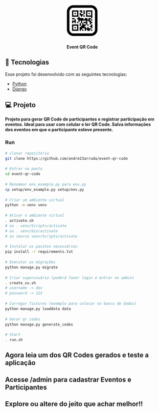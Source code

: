 <h1 align="center">
    <img alt="Event QR Code" title="Event QR Code" src="setup/static/images/qr-code.png" width="100px" />
</h1>

<h4 align="center">
    Event QR Code
</h4>

## 🚀 Tecnologias
Esse projeto foi desenvolvido com as seguintes tecnologias:

- [Python](https://www.python.org/)
- [Django](https://www.djangoproject.com/)

## 💻 Projeto
**Projeto para gerar QR Code de participantes e registrar participação em eventos. Ideal para usar com celular e ler QR Code. Salva informações dos eventos em que o participante esteve presente.**


### Run
```sh
# clonar repositório
git clone https://github.com/andre23arruda/event-qr-code

# Entrar na pasta
cd event-qr-code

# Renomear env_example.py para env.py
cp setup/env_example.py setup/env.py

# Criar um ambiente virtual
python -m venv venv

# Ativar o ambiente virtual
. activate.sh
# ou . venv/Scripts/activate
# ou . venv/bin/activate
# ou source venv/Scripts/activate

# Instalar os pacotes necessários
pip install -r requirements.txt

# Executar as migrações
python manage.py migrate

# Criar superusuário (poderá fazer login e entrar no admin)
. create_su.sh
# username -> dev
# password -> 123

# Carregar fixtures (exemplo para colocar no banco de dados)
python manage.py loaddata data

# Gerar qr codes
python manage.py generate_codes

# Start
. run.sh
```

## Agora leia um dos QR Codes gerados e teste a aplicação

## Acesse __/admin__ para cadastrar __Eventos__ e __Participantes__

## Explore ou altere do jeito que achar melhor!!
